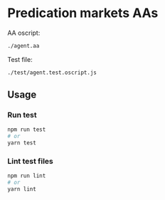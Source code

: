 # Predication markets AAs

AA oscript:

```bash
./agent.aa
```

Test file:

```bash
./test/agent.test.oscript.js
```

## Usage

### Run test

```bash
npm run test
# or
yarn test
```

### Lint test files

```bash
npm run lint
# or
yarn lint
```
